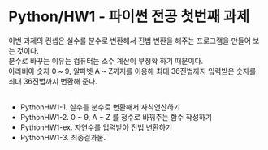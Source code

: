 # Python/HW1 - 파이썬 전공 첫번째 과제
이번 과제의 컨셉은 실수를 분수로 변환해서 진법 변환을 해주는 프로그램을 만들어 보는 것이다.<br>
분수로 바꾸는 이유는 컴퓨터는 소수 계산이 부정확 하기 때문이다.<br>
아라비아 숫자 0 ~ 9, 알파벳 A ~ Z까지를 이용해 최대 36진법까지 입력받은 숫자를 최대 36진법까지 변환해 준다.<br><br>
<ul>
  <li>PythonHW1-1. 실수를 분수로 변환해서 사칙연산하기</li>
  <li>PythonHW1-2. 0 ~ 9, A ~ Z 를 정수로 바꿔주는 함수 작성하기</li>
  <li>PythonHW1-ex. 자연수를 입력받아 진법 변환하기</li>
  <li>PythonHW1-3. 최종결과물.</li>
</ul>
